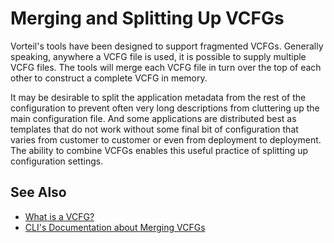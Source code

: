 # Merging and Splitting Up VCFGs

Vorteil's tools have been designed to support fragmented VCFGs. Generally 
speaking, anywhere a VCFG file is used, it is possible to supply multiple VCFG
files. The tools will merge each VCFG file in turn over the top of each other to
construct a complete VCFG in memory. 

It may be desirable to split the application metadata from the rest of the
configuration to prevent often very long descriptions from cluttering up the
main configuration file. And some applications are distributed best as templates
that do not work without some final bit of configuration that varies from
customer to customer or even from deployment to deployment. The ability to
combine VCFGs enables this useful practice of splitting up configuration
settings.

## See Also 

* [What is a VCFG?](../introduction)
* [CLI's Documentation about Merging VCFGs](../../../cli/vcfgs/merging)
